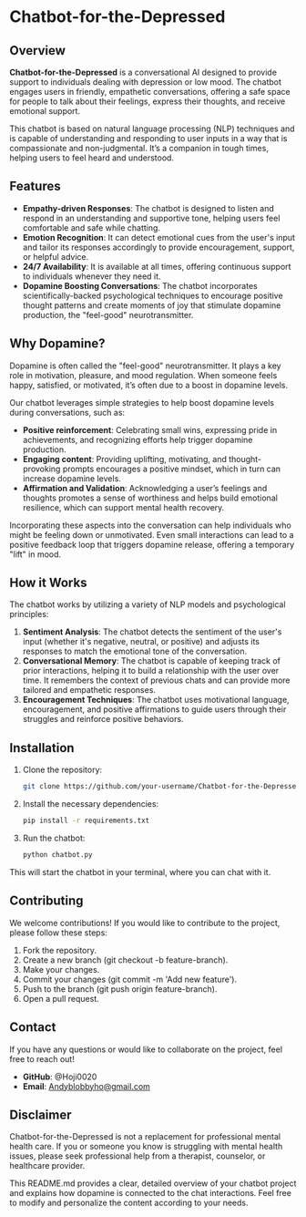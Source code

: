 # **Chatbot-for-the-Depressed**

## **Overview**

**Chatbot-for-the-Depressed** is a conversational AI designed to provide support to individuals dealing with depression or low mood. The chatbot engages users in friendly, empathetic conversations, offering a safe space for people to talk about their feelings, express their thoughts, and receive emotional support.

This chatbot is based on natural language processing (NLP) techniques and is capable of understanding and responding to user inputs in a way that is compassionate and non-judgmental. It’s a companion in tough times, helping users to feel heard and understood.

## **Features**

- **Empathy-driven Responses**: The chatbot is designed to listen and respond in an understanding and supportive tone, helping users feel comfortable and safe while chatting.
- **Emotion Recognition**: It can detect emotional cues from the user's input and tailor its responses accordingly to provide encouragement, support, or helpful advice.
- **24/7 Availability**: It is available at all times, offering continuous support to individuals whenever they need it.
- **Dopamine Boosting Conversations**: The chatbot incorporates scientifically-backed psychological techniques to encourage positive thought patterns and create moments of joy that stimulate dopamine production, the "feel-good" neurotransmitter.

## **Why Dopamine?**

Dopamine is often called the "feel-good" neurotransmitter. It plays a key role in motivation, pleasure, and mood regulation. When someone feels happy, satisfied, or motivated, it’s often due to a boost in dopamine levels.

Our chatbot leverages simple strategies to help boost dopamine levels during conversations, such as:

- **Positive reinforcement**: Celebrating small wins, expressing pride in achievements, and recognizing efforts help trigger dopamine production.
- **Engaging content**: Providing uplifting, motivating, and thought-provoking prompts encourages a positive mindset, which in turn can increase dopamine levels.
- **Affirmation and Validation**: Acknowledging a user’s feelings and thoughts promotes a sense of worthiness and helps build emotional resilience, which can support mental health recovery.

Incorporating these aspects into the conversation can help individuals who might be feeling down or unmotivated. Even small interactions can lead to a positive feedback loop that triggers dopamine release, offering a temporary "lift" in mood.

## **How it Works**

The chatbot works by utilizing a variety of NLP models and psychological principles:

1. **Sentiment Analysis**: The chatbot detects the sentiment of the user's input (whether it's negative, neutral, or positive) and adjusts its responses to match the emotional tone of the conversation.
2. **Conversational Memory**: The chatbot is capable of keeping track of prior interactions, helping it to build a relationship with the user over time. It remembers the context of previous chats and can provide more tailored and empathetic responses.
3. **Encouragement Techniques**: The chatbot uses motivational language, encouragement, and positive affirmations to guide users through their struggles and reinforce positive behaviors.

## **Installation**

1. Clone the repository:

   ```bash
   git clone https://github.com/your-username/Chatbot-for-the-Depressed.git

2. Install the necessary dependencies:

   ```bash
   pip install -r requirements.txt
   
3. Run the chatbot:

   ```bash
   python chatbot.py

This will start the chatbot in your terminal, where you can chat with it.

## **Contributing**
We welcome contributions! If you would like to contribute to the project, please follow these steps:

1. Fork the repository.
2. Create a new branch (git checkout -b feature-branch).
3. Make your changes.
4. Commit your changes (git commit -m 'Add new feature').
5. Push to the branch (git push origin feature-branch).
6. Open a pull request.


## **Contact**
If you have any questions or would like to collaborate on the project, feel free to reach out!

- **GitHub**: @Hoji0020
- **Email**: Andyblobbyho@gmail.com
  
## **Disclaimer**
Chatbot-for-the-Depressed is not a replacement for professional mental health care. If you or someone you know is struggling with mental health issues, please seek professional help from a therapist, counselor, or healthcare provider.

This README.md provides a clear, detailed overview of your chatbot project and explains how dopamine is connected to the chat interactions. Feel free to modify and personalize the content according to your needs.

